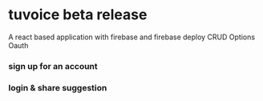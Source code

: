 # tuvoice beta release
A react based application with firebase and firebase deploy
CRUD Options
Oauth
### sign up for an account
### login & share suggestion
